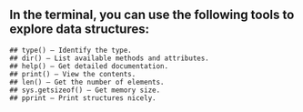 ## In the terminal, you can use the following tools to explore data structures:

    ## type() – Identify the type.
    ## dir() – List available methods and attributes.
    ## help() – Get detailed documentation.
    ## print() – View the contents.
    ## len() – Get the number of elements.
    ## sys.getsizeof() – Get memory size.
    ## pprint – Print structures nicely.
